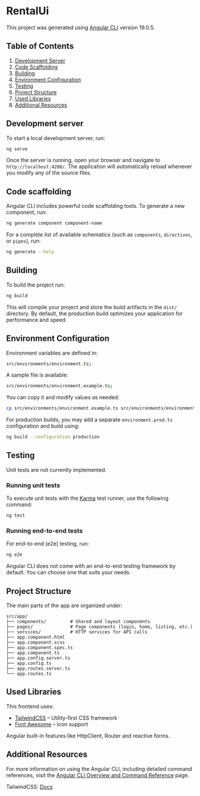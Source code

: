 # RentalUi

This project was generated using [Angular CLI](https://github.com/angular/angular-cli) version 19.0.5.

## Table of Contents

1. [Development Server](#development-server)
2. [Code Scaffolding](#code-scaffolding)
3. [Building](#building)
4. [Environment Configuration](#environment-configuration)
5. [Testing](#testing)
6. [Project Structure](#project-structure)
7. [Used Libraries](#used-libraries)
8. [Additional Resources](#additional-resources)

## Development server

To start a local development server, run:

```bash
ng serve
```

Once the server is running, open your browser and navigate to `http://localhost:4200/`. The application will automatically reload whenever you modify any of the source files.

## Code scaffolding

Angular CLI includes powerful code scaffolding tools. To generate a new component, run:

```bash
ng generate component component-name
```

For a complete list of available schematics (such as `components`, `directives`, or `pipes`), run:

```bash
ng generate --help
```

## Building

To build the project run:

```bash
ng build
```

This will compile your project and store the build artifacts in the `dist/` directory. By default, the production build optimizes your application for performance and speed.

## Environment Configuration

Environment variables are defined in:

```bash
src/environments/environment.ts;
```

A sample file is available:

```bash
src/environments/environment.example.ts;
```

You can copy it and modify values as needed:

```bash
cp src/environments/environment.example.ts src/environments/environment.ts
```

For production builds, you may add a separate `environment.prod.ts` configuration and build using:

```bash
ng build --configuration production
```

## Testing

Unit tests are not currently implemented.

### Running unit tests

To execute unit tests with the [Karma](https://karma-runner.github.io) test runner, use the following command:

```bash
ng test
```

### Running end-to-end tests

For end-to-end (e2e) testing, run:

```bash
ng e2e
```

Angular CLI does not come with an end-to-end testing framework by default. You can choose one that suits your needs.

## Project Structure

The main parts of the app are organized under:

```
src/app/
├── components/         # Shared and layout components
├── pages/              # Page components (login, home, listing, etc.)
├── services/           # HTTP services for API calls
├── app.component.html
├── app.component.scss
├── app.component.spec.ts
├── app.component.ts
├── app.config.server.ts
├── app.config.ts
├── app.routes.server.ts
└── app.routes.ts
```

## Used Libraries

This frontend uses:

- [TailwindCSS](https://tailwindcss.com/) – Utility-first CSS framework
- [Font Awesome](https://fontawesome.com/) – Icon support

Angular built-in features like HttpClient, Router and reactive forms.

## Additional Resources

For more information on using the Angular CLI, including detailed command references, visit the [Angular CLI Overview and Command Reference](https://angular.dev/tools/cli) page.

TailwindCSS: [Docs](https://tailwindcss.com/)
